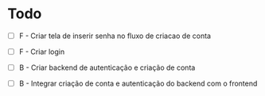 # Todo


- [ ] F - Criar tela de inserir senha no fluxo de criacao de conta
- [ ] F - Criar login
- [ ] B - Criar backend de autenticação e criação de conta
- [ ] B - Integrar criação de conta e autenticação do backend com o frontend

